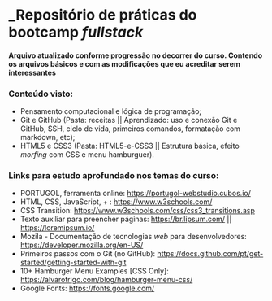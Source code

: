 # _Repositório de práticas do bootcamp *fullstack*

#### **Arquivo atualizado conforme progressão no decorrer do curso. Contendo os arquivos básicos e com as modificações que eu acreditar serem interessantes**

### Conteúdo visto:
 - Pensamento computacional e lógica de programação;
 - Git e GitHub (Pasta: receitas || Aprendizado: uso e conexão Git e GitHub, SSH, ciclo de vida, primeiros comandos, formatação com markdown, etc);
 - HTML5 e CSS3 (Pasta: HTML5-e-CSS3 || Estrutura básica, efeito *morfing* com CSS e menu hamburguer).


### Links para estudo aprofundado nos temas do curso:

 - PORTUGOL, ferramenta online: https://portugol-webstudio.cubos.io/
 - HTML, CSS, JavaScript, + : https://www.w3schools.com/
 - CSS Transition: https://www.w3schools.com/css/css3_transitions.asp
 - Texto auxiliar para preencher páginas: https://br.lipsum.com/ || https://loremipsum.io/
 - Mozila - Documentação de tecnologias *web* para desenvolvedores: https://developer.mozilla.org/en-US/
 - Primeiros passos com o Git (no GitHub): https://docs.github.com/pt/get-started/getting-started-with-git
 - 10+ Hamburger Menu Examples [CSS Only]: https://alvarotrigo.com/blog/hamburger-menu-css/
 - Google Fonts: https://fonts.google.com/

